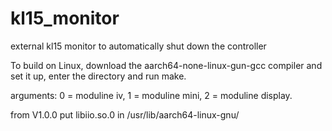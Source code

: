 # kl15_monitor
external kl15 monitor to automatically shut down the controller

To build on Linux, download the aarch64-none-linux-gun-gcc compiler and set it up, enter the directory and run make.

arguments: 0 = moduline iv, 1 = moduline mini, 2 = moduline display.

from V1.0.0
put libiio.so.0 in /usr/lib/aarch64-linux-gnu/
